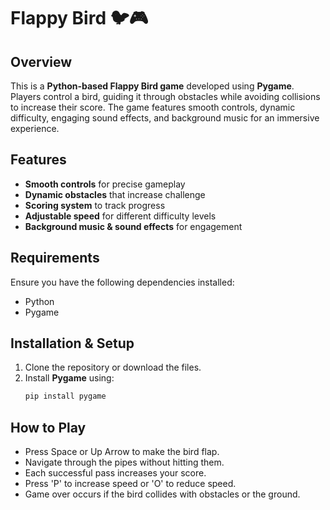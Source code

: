 # Flappy Bird 🐦🎮  

## Overview  
This is a **Python-based Flappy Bird game** developed using **Pygame**. Players control a bird, guiding it through obstacles while avoiding collisions to increase their score. The game features smooth controls, dynamic difficulty, engaging sound effects, and background music for an immersive experience.  

## Features  
- **Smooth controls** for precise gameplay  
- **Dynamic obstacles** that increase challenge  
- **Scoring system** to track progress  
- **Adjustable speed** for different difficulty levels  
- **Background music & sound effects** for engagement  

## Requirements  
Ensure you have the following dependencies installed:  
- Python  
- Pygame  

## Installation & Setup  
1. Clone the repository or download the files.  
2. Install **Pygame** using:  
   ```bash
   pip install pygame

## How to Play
- Press Space or Up Arrow to make the bird flap.
- Navigate through the pipes without hitting them.
- Each successful pass increases your score.
- Press 'P' to increase speed or 'O' to reduce speed.
- Game over occurs if the bird collides with obstacles or the ground.
